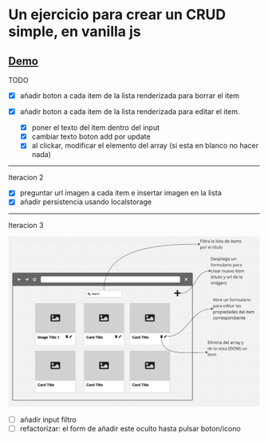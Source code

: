 # Un ejercicio para crear un CRUD simple, en vanilla js

## [Demo](https://jaumevibu.github.io/dreamOn-Crud/)

TODO

- [x] añadir boton a cada item de la lista renderizada para borrar el item

- [x] añadir boton a cada item de la lista renderizada para editar el item.

  - [x] poner el texto del item dentro del input
  - [x] cambiar texto boton add por update
  - [x] al clickar, modificar el elemento del array (si esta en blanco no hacer nada)

---

Iteracion 2

- [x] preguntar url imagen a cada item e insertar imagen en la lista
- [x] añadir persistencia usando localstorage

---

Iteracion 3

![sketch de la aplicación](./img/readme-sketch01.png)

- [ ] añadir input filtro
- [ ] refactorizar: el form de añadir este oculto hasta pulsar boton/icono
